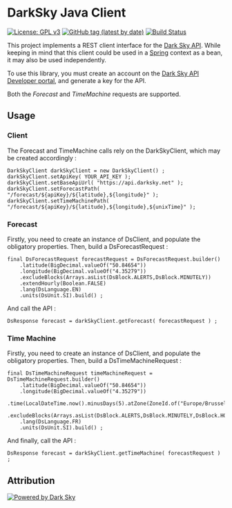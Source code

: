 # DarkSky Java Client

[![License: GPL v3](https://img.shields.io/badge/License-GPLv3-blue.svg)](https://github.com/skylarkbe/darksky-client/blob/master/LICENSE)
[![GitHub tag (latest by date)](https://img.shields.io/github/tag-date/skylarkbe/darksky-client.svg)](https://github.com/skylarkbe/darksky-client/releases/latest)
[![Build Status](https://travis-ci.com/skylarkbe/darksky-client.svg?branch=master)](https://travis-ci.com/skylarkbe/darksky-client)


This project implements a REST client interface for the [Dark Sky API](https://darksky.net/). While keeping in mind that this client could be used in a [Spring](https://spring.io/) context as a bean, it may also be used independently.

To use this library, you must create an account on the [Dark Sky API Developer portal](https://darksky.net/dev), and generate a key for the API.

Both the _Forecast_ and _TimeMachine_ requests are supported.

## Usage

### Client

The Forecast and TimeMachine calls rely on the DarkSkyClient, which may be created accordingly :

```
DarkSkyClient darkSkyClient = new DarkSkyClient() ;
darkSkyClient.setApiKey( YOUR_API_KEY );
darkSkyClient.setBaseApiUrl( "https://api.darksky.net" );
darkSkyClient.setForecastPath( "/forecast/${apiKey}/${latitude},${longitude}" );
darkSkyClient.setTimeMachinePath( "/forecast/${apiKey}/${latitude},${longitude},${unixTime}" );
``` 

### Forecast

Firstly, you need to create an instance of DsClient, and populate the obligatory properties. Then, build a DsForecastRequest :

```
final DsForecastRequest forecastRequest = DsForecastRequest.builder()
    .latitude(BigDecimal.valueOf("50.84654"))
    .longitude(BigDecimal.valueOf("4.35279"))
    .excludeBlocks(Arrays.asList(DsBlock.ALERTS,DsBlock.MINUTELY))
    .extendHourly(Boolean.FALSE)
    .lang(DsLanguage.EN)
    .units(DsUnit.SI).build() ;
```

And call the API :

```
DsResponse forecast = darkSkyClient.getForecast( forecastRequest ) ;
```

### Time Machine

Firstly, you need to create an instance of DsClient, and populate the obligatory properties. Then, build a DsTimeMachineRequest :

```
final DsTimeMachineRequest timeMachineRequest = DsTimeMachineRequest.builder()
    .latitude(BigDecimal.valueOf("50.84654"))
    .longitude(BigDecimal.valueOf("4.35279"))
    .time(LocalDateTime.now().minusDays(5).atZone(ZoneId.of("Europe/Brussels")).toEpochSecond())
    .excludeBlocks(Arrays.asList(DsBlock.ALERTS,DsBlock.MINUTELY,DsBlock.HOURLY))
    .lang(DsLanguage.FR)
    .units(DsUnit.SI).build() ;
```

And finally, call the API :

```
DsResponse forecast = darkSkyClient.getTimeMachine( forecastRequest ) ;
```

## Attribution

[![Powered by Dark Sky](https://darksky.net/dev/img/attribution/poweredby-oneline.png)](https://darksky.net/poweredby/)